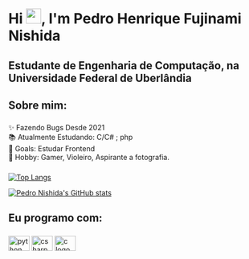 <h1 align="left">Hi <img src="https://raw.githubusercontent.com/kaueMarques/kaueMarques/master/hi.gif" height="30px">, I'm Pedro Henrique Fujinami Nishida</h1>

<h2 align="left">Estudante de Engenharia de Computação, na Universidade Federal de Uberlândia</h2>

###

<h2 align="left">Sobre mim:</h2>

###

<p align="left">✨ Fazendo Bugs Desde 2021 <br>📚 Atualmente Estudando: C/C# ; php<br>🎯 Goals: Estudar Frontend<br> 🎲 Hobby: Gamer, Violeiro, Aspirante a fotografia.</p>

###

[![Top Langs](https://github-readme-stats.vercel.app/api/top-langs/?username=pedro-nishida&layout=compact)](https://github.com/anuraghazra/github-readme-stats)

[![Pedro Nishida's GitHub stats](https://github-readme-stats.vercel.app/api?username=pedro-nishida)](https://github.com/anuraghazra/github-readme-stats)

<h2 align="left">Eu programo com:</h2>

###
<div align="left">
  <img src="https://cdn.jsdelivr.net/gh/devicons/devicon/icons/python/python-original.svg" height="30" width="42" alt="python logo"  />
  <img src="https://cdn.jsdelivr.net/gh/devicons/devicon/icons/csharp/csharp-original.svg" height="30" width="42" alt="csharp logo"  />
  <img src="https://cdn.jsdelivr.net/gh/devicons/devicon/icons/c/c-original.svg)" height="30" width="42" alt="c logo"  />

</div>
